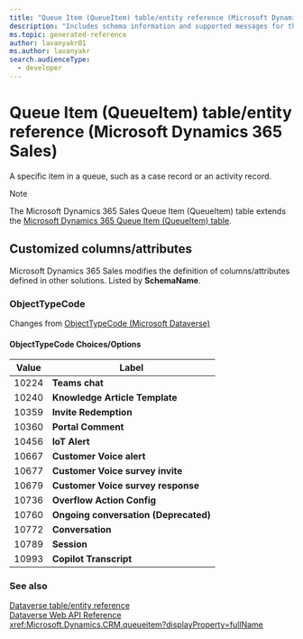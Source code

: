 ```yaml
---
title: "Queue Item (QueueItem) table/entity reference (Microsoft Dynamics 365 Sales)"
description: "Includes schema information and supported messages for the Queue Item (QueueItem) table/entity with Microsoft Dynamics 365 Sales."
ms.topic: generated-reference
author: lavanyakr01
ms.author: lavanyakr
search.audienceType: 
  - developer
---
```


# Queue Item (QueueItem) table/entity reference (Microsoft Dynamics 365 Sales)

A specific item in a queue, such as a case record or an activity record.

> [!NOTE]
> The Microsoft Dynamics 365 Sales Queue Item (QueueItem) table extends the [Microsoft Dynamics 365 Queue Item (QueueItem) table](/dynamics365/developer/reference/entities/queueitem).



## Customized columns/attributes

Microsoft Dynamics 365 Sales modifies the definition of columns/attributes defined in other solutions. Listed by **SchemaName**.

### <a name="BKMK_ObjectTypeCode"></a> ObjectTypeCode

Changes from [ObjectTypeCode (Microsoft Dataverse)](/power-apps/developer/data-platform/reference/entities/queueitem#BKMK_ObjectTypeCode)

#### ObjectTypeCode Choices/Options

|Value|Label|
|---|---|
|10224|**Teams chat**|
|10240|**Knowledge Article Template**|
|10359|**Invite Redemption**|
|10360|**Portal Comment**|
|10456|**IoT Alert**|
|10667|**Customer Voice alert**|
|10677|**Customer Voice survey invite**|
|10679|**Customer Voice survey response**|
|10736|**Overflow Action Config**|
|10760|**Ongoing conversation (Deprecated)**|
|10772|**Conversation**|
|10789|**Session**|
|10993|**Copilot Transcript**|



### See also

[Dataverse table/entity reference](/power-apps/developer/data-platform/reference/about-entity-reference)  
[Dataverse Web API Reference](/power-apps/developer/data-platform/webapi/reference/about)   
<xref:Microsoft.Dynamics.CRM.queueitem?displayProperty=fullName>
